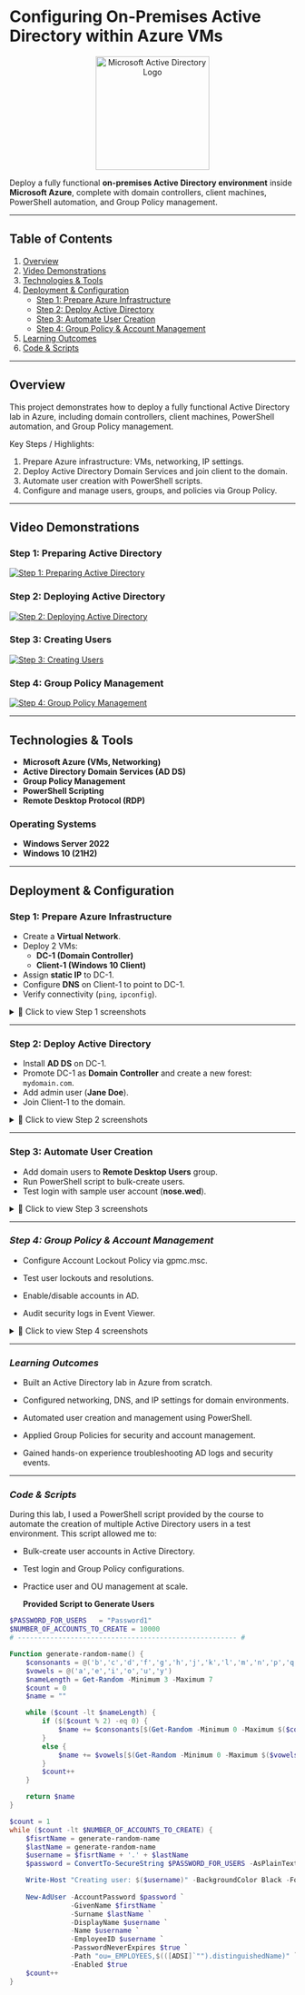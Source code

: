 # Configuring On-Premises Active Directory within Azure VMs 

<p align="center">
  <img src="https://i.imgur.com/pU5A58S.png" alt="Microsoft Active Directory Logo" width="200"/>
</p>

Deploy a fully functional **on-premises Active Directory environment** inside **Microsoft Azure**, complete with domain controllers, client machines, PowerShell automation, and Group Policy management.  

---

## **Table of Contents**  
1. [Overview](#overview)  
2. [Video Demonstrations](#video-demonstrations)  
3. [Technologies & Tools](#technologies--tools)    
4. [Deployment & Configuration](#deployment--configuration)  
   - [Step 1: Prepare Azure Infrastructure](#step-1-prepare-azure-infrastructure)  
   - [Step 2: Deploy Active Directory](#step-2-deploy-active-directory)  
   - [Step 3: Automate User Creation](#step-3-automate-user-creation)  
   - [Step 4: Group Policy & Account Management](#step-4-group-policy--account-management)  
5. [Learning Outcomes](#learning-outcomes)  
6. [Code & Scripts](#code--scripts)  

---

## **Overview**

This project demonstrates how to deploy a fully functional Active Directory lab in Azure, including domain controllers, client machines, PowerShell automation, and Group Policy management.

Key Steps / Highlights:
1. Prepare Azure infrastructure: VMs, networking, IP settings.
2. Deploy Active Directory Domain Services and join client to the domain.
3. Automate user creation with PowerShell scripts.
4. Configure and manage users, groups, and policies via Group Policy.


---

## **Video Demonstrations**  

### Step 1: Preparing Active Directory  
[![Step 1: Preparing Active Directory](https://img.youtube.com/vi/LecWaZvwVhA/hqdefault.jpg)](https://youtu.be/LecWaZvwVhA)  

### Step 2: Deploying Active Directory  
[![Step 2: Deploying Active Directory](https://img.youtube.com/vi/P3ETSjE38Co/hqdefault.jpg)](https://youtu.be/P3ETSjE38Co)  

### Step 3: Creating Users  
[![Step 3: Creating Users](https://img.youtube.com/vi/9BPQEOOHzIU/hqdefault.jpg)](https://youtu.be/9BPQEOOHzIU)  

### Step 4: Group Policy Management  
[![Step 4: Group Policy Management](https://img.youtube.com/vi/u01zGACmFpI/hqdefault.jpg)](https://youtu.be/u01zGACmFpI)  

---

## **Technologies & Tools**  
- **Microsoft Azure (VMs, Networking)**  
- **Active Directory Domain Services (AD DS)**  
- **Group Policy Management**  
- **PowerShell Scripting**  
- **Remote Desktop Protocol (RDP)**  

### Operating Systems  
- **Windows Server 2022**  
- **Windows 10 (21H2)**  

---

## **Deployment & Configuration**  

### **Step 1: Prepare Azure Infrastructure**  
- Create a **Virtual Network**.  
- Deploy 2 VMs:  
  - **DC-1 (Domain Controller)**  
  - **Client-1 (Windows 10 Client)**  
- Assign **static IP** to DC-1.  
- Configure **DNS** on Client-1 to point to DC-1.  
- Verify connectivity (`ping`, `ipconfig`).  

<details>
<summary>📸 Click to view Step 1 screenshots</summary>

<img width="1600" src="https://github.com/user-attachments/assets/d55772b5-487e-4cb0-acfe-c1ade1fe2298" />  

---

<img width="1600" src="https://github.com/user-attachments/assets/3dfa1612-4449-4f86-95ba-87b924cb2b47" />  

---

<img width="1600" src="https://github.com/user-attachments/assets/bd6f8a1c-9a38-48cd-8086-4e52bd1a7631" />  

---

<img width="1600" src="https://github.com/user-attachments/assets/24fa2734-a2e1-416f-8314-adfe52de0e5f" />  

---

<img width="1600" src="https://github.com/user-attachments/assets/060bacae-a942-4499-83eb-b498f42e66ca" />  

---

<img width="1600" src="https://github.com/user-attachments/assets/a6517164-d384-4a6d-882f-44ca272329b3" />  

---

<img width="1600" src="https://github.com/user-attachments/assets/23c9d5cd-1b7d-424b-9cdb-6765eaf298a1" />  

---

<img width="1600" src="https://github.com/user-attachments/assets/2019735b-1b48-42f4-a2b5-ec3e77d792c8" />  

</details> 


---

### **Step 2: Deploy Active Directory**  
- Install **AD DS** on DC-1.  
- Promote DC-1 as **Domain Controller** and create a new forest: `mydomain.com`.  
- Add admin user (**Jane Doe**).  
- Join Client-1 to the domain.  

<details>
<summary>📸 Click to view Step 2 screenshots</summary>

<img width="1600" src="https://github.com/user-attachments/assets/5ee9be30-733d-48ec-9f06-9015fffe9d38" />  

---

<img width="1600" src="https://github.com/user-attachments/assets/6888f45c-29e9-46f3-a149-eced6b29cc5a" />  

---

<img width="1600" src="https://github.com/user-attachments/assets/291f86d2-4081-433e-8f10-b31a1aa74bb6" />  

---

<img width="1600" src="https://github.com/user-attachments/assets/894bf2c8-733d-40c4-ad89-e47e59bcc14f" />  

---

<img width="1600" src="https://github.com/user-attachments/assets/dce8cb50-2e26-41e8-b4da-ad472b056b88" />  

---

<img width="1600" src="https://github.com/user-attachments/assets/9524fabb-980c-451d-98b5-54801c363585" />  

---

<img width="1600" src="https://github.com/user-attachments/assets/de0efa17-116a-419b-ba6f-8155c4cb942e" />  

</details>  



---


### **Step 3: Automate User Creation**  
- Add domain users to **Remote Desktop Users** group.  
- Run PowerShell script to bulk-create users.  
- Test login with sample user account (**nose.wed**).

<details>
<summary>📸 Click to view Step 3 screenshots</summary>

<img width="1600" src="https://github.com/user-attachments/assets/0a61881b-dd78-47ee-984c-0894681b19fd" />  

---

<img width="1600" src="https://github.com/user-attachments/assets/1b48f07b-c7f2-4eda-8733-28e03a03f716" />  

---

<img width="1600" src="https://github.com/user-attachments/assets/2206ac3d-3da2-4036-95c6-5d0302204d91" />  

---

<img width="1600" src="https://github.com/user-attachments/assets/c804a2f0-d4eb-4771-9557-6356f768134e" />  

</details>


---

### ***Step 4: Group Policy & Account Management***
- Configure Account Lockout Policy via gpmc.msc.

- Test user lockouts and resolutions.

- Enable/disable accounts in AD.

- Audit security logs in Event Viewer.

<details>
<summary>📸 Click to view Step 4 screenshots</summary>

<img width="1600" src="https://github.com/user-attachments/assets/34af0a1c-964d-4cb8-be65-8f18c8579f6c" /> 

---

<img width="1600" src="https://github.com/user-attachments/assets/050df9ef-987e-4a4a-aea2-6abe38043649" />  

---

<img width="1600" src="https://github.com/user-attachments/assets/4f8ac407-d5af-4910-80ca-00641995f28b" />  

---

<img width="1600" src="https://github.com/user-attachments/assets/192b9e7e-186c-441a-9ab0-10afb3e024c7" />  

---

<img width="1600" src="https://github.com/user-attachments/assets/368a787c-9b71-4c5d-a7d6-ef5a50b5bbb2" />  

---

<img width="1600" src="https://github.com/user-attachments/assets/4f1294b2-7252-4086-b64f-b825d06796d8" />  

</details>  


---



### ***Learning Outcomes***
- Built an Active Directory lab in Azure from scratch.

- Configured networking, DNS, and IP settings for domain environments.

- Automated user creation and management using PowerShell.

- Applied Group Policies for security and account management.

- Gained hands-on experience troubleshooting AD logs and security events.


---



### ***Code & Scripts***

During this lab, I used a PowerShell script provided by the course to automate the creation of multiple Active Directory users in a test environment. This script allowed me to:

- Bulk-create user accounts in Active Directory.
- Test login and Group Policy configurations.
- Practice user and OU management at scale.

  **Provided Script to Generate Users**

  
```powershell
$PASSWORD_FOR_USERS   = "Password1"
$NUMBER_OF_ACCOUNTS_TO_CREATE = 10000
# ------------------------------------------------------ #

Function generate-random-name() {
    $consonants = @('b','c','d','f','g','h','j','k','l','m','n','p','q','r','s','t','v','w','x','z')
    $vowels = @('a','e','i','o','u','y')
    $nameLength = Get-Random -Minimum 3 -Maximum 7
    $count = 0
    $name = ""

    while ($count -lt $nameLength) {
        if ($($count % 2) -eq 0) {
            $name += $consonants[$(Get-Random -Minimum 0 -Maximum $($consonants.Count - 1))]
        }
        else {
            $name += $vowels[$(Get-Random -Minimum 0 -Maximum $($vowels.Count - 1))]
        }
        $count++
    }

    return $name
}

$count = 1
while ($count -lt $NUMBER_OF_ACCOUNTS_TO_CREATE) {
    $fisrtName = generate-random-name
    $lastName = generate-random-name
    $username = $fisrtName + '.' + $lastName
    $password = ConvertTo-SecureString $PASSWORD_FOR_USERS -AsPlainText -Force

    Write-Host "Creating user: $($username)" -BackgroundColor Black -ForegroundColor Cyan
    
    New-AdUser -AccountPassword $password `
               -GivenName $firstName `
               -Surname $lastName `
               -DisplayName $username `
               -Name $username `
               -EmployeeID $username `
               -PasswordNeverExpires $true `
               -Path "ou=_EMPLOYEES,$(([ADSI]`"").distinguishedName)" `
               -Enabled $true
    $count++
}









